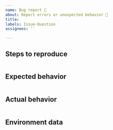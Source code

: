 ```yaml
---
name: Bug report 🐛
about: Report errors or unexpected behavior 🤔
title: 
labels: Issue-Question
assignees: ''

---
```

<!--

For Windows PowerShell 5.1 issues, suggestions, or feature requests please use the following link instead:
Windows PowerShell [UserVoice](https://windowsserver.uservoice.com/forums/301869-powershell)

This repository is **ONLY** for PowerShell Core 6 and PowerShell 7+ issues:

  - If you're seeing behavior that deviates from the intended, documented behavior, report it here, assuming that you can reproduce it in the [latest released version](https://github.com/PowerShell/PowerShell/releases) and that it hasn't already been reported (please search the existing issues).
  
  - If you need to get clarity on what the intended behavior is or if you have questions about PowerShell in general, please instead seek help from the community via the following forums:
  
    - The [Slack](https://join.slack.com/t/powershell/shared_invite/enQtMzA3MDcxNTM5MTkxLTBmMWIyNzhkYzVjNGRiOTgxZmFlN2E0ZmVmOWU5NDczNTY2NDFhZjFlZTM1MTZiMWIzZDcwMGYzNjQ3YTRkNWM) and [Discord](https://discordapp.com/invite/AtzXnJM) community chat forums (they seamless talk to each other).
 
    - Q&A site [StackOverflow.com](https://stackoverflow.com/questions/tagged/powershell) and the [PowerShell.org](https://powershell.org/forums/) forum for searching or posting questions about PowerShell.

See also:
- [FAQ](https://github.com/PowerShell/PowerShell/blob/master/docs/FAQ.md).
- [Known Issues](https://docs.microsoft.com/powershell/scripting/whats-new/known-issues-ps6).

-->

## Steps to reproduce

```powershell

```

## Expected behavior

```none

```

## Actual behavior

```none

```

## Environment data

<!-- provide the output of $PSVersionTable -->

```none

```
